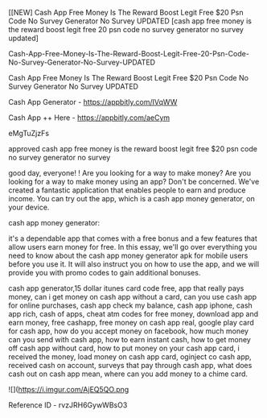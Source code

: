 [[NEW] Cash App Free Money Is The Reward Boost Legit Free $20 Psn Code No Survey Generator No Survey UPDATED [cash app free money is the reward boost legit free 20 psn code no survey generator no survey updated]

Cash-App-Free-Money-Is-The-Reward-Boost-Legit-Free-20-Psn-Code-No-Survey-Generator-No-Survey-UPDATED

Cash App Free Money Is The Reward Boost Legit Free $20 Psn Code No Survey Generator No Survey UPDATED

Cash App Generator -  https://appbitly.com/IVqWW


Cash App ++ Here - https://appbitly.com/aeCym


eMgTuZjzFs

approved cash app free money is the reward boost legit free $20 psn code no survey generator no survey

good day, everyone! ! Are you looking for a way to make money? Are you looking for a way to make money using an app? Don't be concerned. We've created a fantastic application that enables people to earn and produce income. You can try out the app, which is a cash app money generator, on your device.

cash app money generator:

it's a dependable app that comes with a free bonus and a few features that allow users earn money for free. In this essay, we'll go over everything you need to know about the cash app money generator apk for mobile users before you use it. It will also instruct you on how to use the app, and we will provide you with promo codes to gain additional bonuses.

cash app generator,15 dollar itunes card code free, app that really pays money, can i get money on cash app without a card, can you use cash app for online purchases, cash app check my balance, cash app iphone, cash app rich, cash of apps, cheat atm codes for free money, download app and earn money, free cashapp, free money on cash app real, google play card for cash app, how do you accept money on facebook, how much money can you send with cash app, how to earn instant cash, how to get money off cash app without card, how to put money on your cash app card, i received the money, load money on cash app card, oginject co cash app, received cash on account, surveys that pay through cash app, what does cash out on cash app mean, where can you add money to a chime card.

![](https://i.imgur.com/AjEQ5QO.png

Reference ID - rvzJRH6GywWBsO3